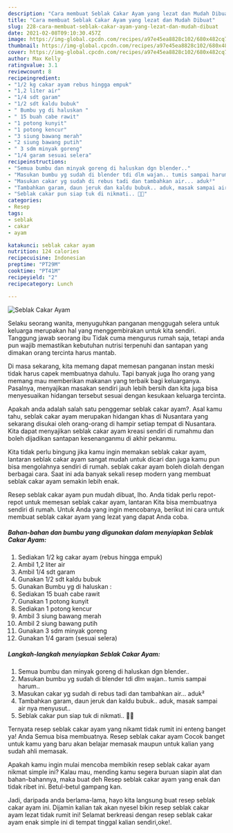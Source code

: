 ```yaml
---
description: "Cara membuat Seblak Cakar Ayam yang lezat dan Mudah Dibuat"
title: "Cara membuat Seblak Cakar Ayam yang lezat dan Mudah Dibuat"
slug: 228-cara-membuat-seblak-cakar-ayam-yang-lezat-dan-mudah-dibuat
date: 2021-02-08T09:10:30.457Z
image: https://img-global.cpcdn.com/recipes/a97e45ea8828c102/680x482cq70/seblak-cakar-ayam-foto-resep-utama.jpg
thumbnail: https://img-global.cpcdn.com/recipes/a97e45ea8828c102/680x482cq70/seblak-cakar-ayam-foto-resep-utama.jpg
cover: https://img-global.cpcdn.com/recipes/a97e45ea8828c102/680x482cq70/seblak-cakar-ayam-foto-resep-utama.jpg
author: Max Kelly
ratingvalue: 3.1
reviewcount: 8
recipeingredient:
- "1/2 kg cakar ayam rebus hingga empuk"
- "1,2 liter air"
- "1/4 sdt garam"
- "1/2 sdt kaldu bubuk"
- " Bumbu yg di haluskan "
- " 15 buah cabe rawit"
- "1 potong kunyit"
- "1 potong kencur"
- "3 siung bawang merah"
- "2 siung bawang putih"
- " 3 sdm minyak goreng"
- "1/4 garam sesuai selera"
recipeinstructions:
- "Semua bumbu dan minyak goreng di haluskan dgn blender.."
- "Masukan bumbu yg sudah di blender tdi dlm wajan.. tumis sampai harum.."
- "Masukan cakar yg sudah di rebus tadi dan tambahkan air... aduk²"
- "Tambahkan garam, daun jeruk dan kaldu bubuk.. aduk, masak sampai air nya menyusut.."
- "Seblak cakar pun siap tuk di nikmati.. 🤗🤤"
categories:
- Resep
tags:
- seblak
- cakar
- ayam

katakunci: seblak cakar ayam 
nutrition: 124 calories
recipecuisine: Indonesian
preptime: "PT29M"
cooktime: "PT41M"
recipeyield: "2"
recipecategory: Lunch

---
```



![Seblak Cakar Ayam](https://img-global.cpcdn.com/recipes/a97e45ea8828c102/680x482cq70/seblak-cakar-ayam-foto-resep-utama.jpg)

Selaku seorang wanita, menyuguhkan panganan menggugah selera untuk keluarga merupakan hal yang menggembirakan untuk kita sendiri. Tanggung jawab seorang ibu Tidak cuma mengurus rumah saja, tetapi anda pun wajib memastikan kebutuhan nutrisi terpenuhi dan santapan yang dimakan orang tercinta harus mantab.

Di masa  sekarang, kita memang dapat memesan panganan instan meski tidak harus capek membuatnya dahulu. Tapi banyak juga lho orang yang memang mau memberikan makanan yang terbaik bagi keluarganya. Pasalnya, menyajikan masakan sendiri jauh lebih bersih dan kita juga bisa menyesuaikan hidangan tersebut sesuai dengan kesukaan keluarga tercinta. 



Apakah anda adalah salah satu penggemar seblak cakar ayam?. Asal kamu tahu, seblak cakar ayam merupakan hidangan khas di Nusantara yang sekarang disukai oleh orang-orang di hampir setiap tempat di Nusantara. Kita dapat menyajikan seblak cakar ayam kreasi sendiri di rumahmu dan boleh dijadikan santapan kesenanganmu di akhir pekanmu.

Kita tidak perlu bingung jika kamu ingin memakan seblak cakar ayam, lantaran seblak cakar ayam sangat mudah untuk dicari dan juga kamu pun bisa mengolahnya sendiri di rumah. seblak cakar ayam boleh diolah dengan berbagai cara. Saat ini ada banyak sekali resep modern yang membuat seblak cakar ayam semakin lebih enak.

Resep seblak cakar ayam pun mudah dibuat, lho. Anda tidak perlu repot-repot untuk memesan seblak cakar ayam, lantaran Kita bisa membuatnya sendiri di rumah. Untuk Anda yang ingin mencobanya, berikut ini cara untuk membuat seblak cakar ayam yang lezat yang dapat Anda coba.

<!--inarticleads1-->

##### Bahan-bahan dan bumbu yang digunakan dalam menyiapkan Seblak Cakar Ayam:

1. Sediakan 1/2 kg cakar ayam (rebus hingga empuk)
1. Ambil 1,2 liter air
1. Ambil 1/4 sdt garam
1. Gunakan 1/2 sdt kaldu bubuk
1. Gunakan  Bumbu yg di haluskan :
1. Sediakan  15 buah cabe rawit
1. Gunakan 1 potong kunyit
1. Sediakan 1 potong kencur
1. Ambil 3 siung bawang merah
1. Ambil 2 siung bawang putih
1. Gunakan  3 sdm minyak goreng
1. Gunakan 1/4 garam (sesuai selera)




<!--inarticleads2-->

##### Langkah-langkah menyiapkan Seblak Cakar Ayam:

1. Semua bumbu dan minyak goreng di haluskan dgn blender..
1. Masukan bumbu yg sudah di blender tdi dlm wajan.. tumis sampai harum..
1. Masukan cakar yg sudah di rebus tadi dan tambahkan air... aduk²
1. Tambahkan garam, daun jeruk dan kaldu bubuk.. aduk, masak sampai air nya menyusut..
1. Seblak cakar pun siap tuk di nikmati.. 🤗🤤




Ternyata resep seblak cakar ayam yang nikamt tidak rumit ini enteng banget ya! Anda Semua bisa membuatnya. Resep seblak cakar ayam Cocok banget untuk kamu yang baru akan belajar memasak maupun untuk kalian yang sudah ahli memasak.

Apakah kamu ingin mulai mencoba membikin resep seblak cakar ayam nikmat simple ini? Kalau mau, mending kamu segera buruan siapin alat dan bahan-bahannya, maka buat deh Resep seblak cakar ayam yang enak dan tidak ribet ini. Betul-betul gampang kan. 

Jadi, daripada anda berlama-lama, hayo kita langsung buat resep seblak cakar ayam ini. Dijamin kalian tak akan nyesel bikin resep seblak cakar ayam lezat tidak rumit ini! Selamat berkreasi dengan resep seblak cakar ayam enak simple ini di tempat tinggal kalian sendiri,oke!.

